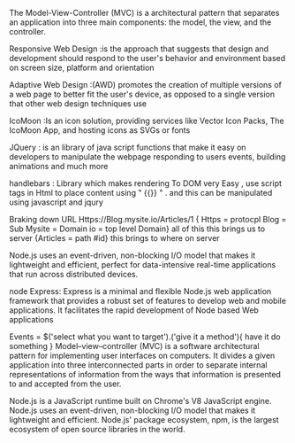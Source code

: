 
The Model-View-Controller (MVC) is a architectural pattern that separates an application into three main components: the model, the view, and the controller.

Responsive Web Design :is the approach that suggests that design and development should respond to the user's behavior and environment based on screen size, platform and orientation

Adaptive Web Design :(AWD) promotes the creation of multiple versions of a web page to better fit the user's device, as opposed to a single version that other web design techniques use

IcoMoon :Is an icon solution, providing  services like  Vector Icon Packs, The IcoMoon App, and hosting icons as SVGs or fonts

JQuery : is an library of java script functions that make it easy on developers to  manipulate the webpage responding to users events, building animations and much more
<makes it easy to grab elements on html by css selectors and do stuff with it>

handlebars : Library which makes rendering To DOM very Easy ,
          use script tags in Html to place content using " {{}} " .
          and this can be manipulated using  javascript and jqury




Braking down URL
  Https://Blog.mysite.io/Articles/1
  { Https     = protocpl
    Blog      = Sub
    Mysite    = Domain
    io      = top level Domain} all of this     this brings us to server
    {Articles  = path #id} this brings to where on server

 Node.js uses an event-driven, non-blocking I/O model that makes it lightweight and efficient, perfect for data-intensive real-time applications that run across distributed devices.

 node Express: Express is a minimal and flexible Node.js web application framework that provides a robust set of features to develop web and mobile applications. It facilitates the rapid development of Node based Web applications

Events = $('select  what you want to target').('give it a method'){
  have it do something
}
Model–view–controller (MVC) is a software architectural pattern for implementing user interfaces on computers. It divides a given application into three interconnected parts in order to separate internal representations of information from the ways that information is presented to and accepted from the user.

Node.js is a JavaScript runtime built on Chrome's V8 JavaScript engine. Node.js uses an event-driven, non-blocking I/O model that makes it lightweight and efficient. Node.js' package ecosystem, npm, is the largest ecosystem of open source libraries in the world.

